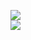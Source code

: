 [![](https://img.shields.io/badge/Made%20With-Github%20Spray-lightgrey.svg?style=for-the-badge&logo=github)](https://github.com/Annihil/github-spray#13591)  
[![](https://i.imgur.com/2DrTn0Z.gif)](https://github.com/Annihil/github-spray)